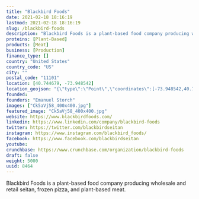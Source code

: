 ```yaml
---
title: "Blackbird Foods"
date: 2021-02-18 18:16:19
lastmod: 2021-02-18 18:16:19
slug: /blackbird-foods
description: "Blackbird Foods is a plant-based food company producing wholesale and retail seitan, frozen pizza, and plant-based meat."
proteins: [Plant-Based]
products: [Meat]
business: [Production]
finance_type: []
country: "United States"
country_code: "US"
city: ""
postal_code: "11101"
location: [40.744679, -73.948542]
location_geojson: "{\"type\":\"Point\",\"coordinates\":[-73.948542,40.744679]}"
founded: 
founders: "Emanuel Storch"
images: ["Ck5aVj58_400x400.jpg"]
featured_image: "Ck5aVj58_400x400.jpg"
website: https://www.blackbirdfoods.com/
linkedin: https://www.linkedin.com/company/blackbird-foods
twitter: https://twitter.com/blackbirdseitan
instagram: https://www.instagram.com/blackbird_foods/
facebook: https://www.facebook.com/blackbirdseitan
youtube: 
crunchbase: https://www.crunchbase.com/organization/blackbird-foods
draft: false
weight: 5000
uuid: 8464
---
```

Blackbird Foods is a plant-based food company producing wholesale and retail seitan, frozen pizza, and plant-based meat.
